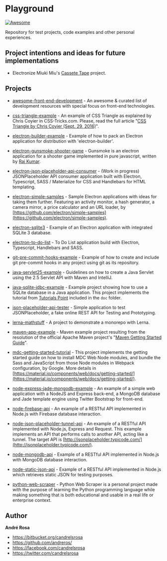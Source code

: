# Playground

[![Awesome](https://cdn.rawgit.com/sindresorhus/awesome/d7305f38d29fed78fa85652e3a63e154dd8e8829/media/badge.svg)](https://github.com/andreros/)

Repository for test projects, code examples and other personal experiences.

## Project intentions and ideas for future implementations

* Electronize Miuki Miu's [Cassete Tape](https://github.com/miukimiu/cassette-tape) project.

## Projects

* [awesome-front-end-development](https://github.com/andreros/playground/tree/master/awesome-front-end-development) -
An awesome & curated list of development resources with special focus on front-end technologies.

* [css-triangle-example](https://github.com/andreros/playground/tree/master/css-triangle-example) -
An example of CSS Triangle as explained by Chris Coyier in CSS-Tricks.com. Please, read the full article
"[CSS Triangle by Chris Coyier (Sept. 29, 2016)](https://css-tricks.com/snippets/css/css-triangle/)".

* [electron-builder-example](https://github.com/andreros/playground/tree/master/electron-builder-example) -
Example of how to pack an Electron application for distribution with 'electron-builder'.

* [electron-gunsmoke-shooter-game](https://github.com/andreros/playground/tree/master/electron-gamesmoke-shooter-game) -
Gunsmoke is an electron application for a shooter game implemented in pure javascript, written by
[Raj Kumar](https://www.facebook.com/hackmanraj).

* [electron-json-placeholder-api-consumer](https://github.com/andreros/playground/tree/master/electron-json-placeholder-api-consumer) -
(Work in progress) JSONPlaceholder API consumer application built with Electron, Typescript, SASS / Materialize for CSS and Handlebars for HTML templating.

* [electron-simple-samples](https://github.com/andreros/playground/tree/master/electron-simple-samples) -
Sample Electron applications with ideas for taking them further. Featuring an activity monitor, a hash generator, a camera mirror, a price
calculator and an URL loader, by [https://github.com/electron/simple-samples](https://github.com/electron/simple-samples).

* [electron-sqlite3](https://github.com/andreros/playground/tree/master/electron-sqlite3) -
Example of an Electron application with integrated SQLite 3 database.

* [electron-to-do-list](https://github.com/andreros/playground/tree/master/electron-to-do-list) -
To Do List application build with Electron, Typescript, Handlebars and SASS.

* [git-pre-commit-hooks-example](https://github.com/andreros/playground/tree/master/git-pre-commit-hooks-example) -
Example of how to create and include git pre-commit hooks in any project using git as its repository.

* [java-servlet25-example](https://github.com/andreros/playground/tree/master/java-servlet25-example) -
Guidelines on how to create a Java Servlet using the 2.5 Servlet API with Maven and IntelliJ.

* [java-sqlite-jdbc-example](https://github.com/andreros/playground/tree/master/java-sqlite-jdbc-example) -
Example project showing how to use a SQLite database in a Java application. This project implements the tutorial from
[Tutorials Point](http://www.tutorialspoint.com/sqlite/sqlite_java.htm) included in the ```doc``` folder.

* [json-placeholder-api-tester](https://github.com/andreros/playground/tree/master/json-placeholder-api-tester) -
Simple application to test JSONPlaceholder, a fake online REST API for Testing and Prototyping.

* [lerna-mathstuff](https://github.com/andreros/playground/tree/master/lerna-mathstuff) - 
A project to demonstrate a monorepo with Lerna.

* [maven-app-example](https://github.com/andreros/playground/tree/master/maven-app-example) -
Maven example project resulting from the resolution of the official Apache Maven project's
"[Maven Getting Started Guide](https://maven.apache.org/guides/getting-started/index.html)".

* [mdc-getting-started-tutorial](https://github.com/andreros/playground/tree/master/mdc-getting-started-tutorial) -
This project implements the getting started guide on how to install MDC Web Node modules, and bundle the Sass and JavaScript
from those Node modules in Webpack configuration, by Google. More details in
[https://material.io/components/web/docs/getting-started/](https://material.io/components/web/docs/getting-started/).

* [node-express-jade-mongodb-example](https://github.com/andreros/playground/tree/master/node-express-jade-mongodb-example) -
An example of a simple web application with a NodeJS and Express back-end, a MongoDB database and Jade template engine using
Twitter Bootstrap for front-end.

* [node-firebase-api](https://github.com/andreros/playground/tree/master/node-firebase-api) -
An example of a RESTful API implemented in Node.js with Firebase database interaction.

* [node-json-placeholder-tunnel-api](https://github.com/andreros/playground/tree/master/node-json-placeholder-tunnel-api) -
An example of a RESTful API implemented with Node.js, Express and Request. This example implements an API that performs
calls to another API, acting like a tunnel. The target API is [http://jsonplaceholder.typicode.com/](http://jsonplaceholder.typicode.com/).

* [node-mongodb-api](https://github.com/andreros/playground/tree/master/node-mongodb-api) -
Example of a RESTful API implemented in Node.js with MongoDB database interaction.

* [node-static-json-api](https://github.com/andreros/playground/tree/master/node-static-json-api) -
Example of a RESTful API implemented in Node.js which retrieves static JSON for testing purposes.

* [python-web-scraper](https://github.com/andreros/playground/tree/master/python-web-scraper) -
Python Web Scraper is a personal project made with the purpose of learning the Python programming language
while making something that is both educational and usable in a real life or enterprise context.


## Author

**André Rosa**

* <https://bitbucket.org/candrelsrosa>
* <https://github.com/andreros/>
* <https://facebook.com/candrelsrosa>
* <https://twitter.com/candrelsrosa>
